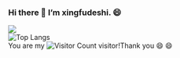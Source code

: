 ### Hi there 👋 I’m xingfudeshi. :smile:	

<!--
**xingfudeshi/xingfudeshi** is a ✨ _special_ ✨ repository because its `README.md` (this file) appears on your GitHub profile.

Here are some ideas to get you started:

- 🔭 I’m currently working on ...
- 🌱 I’m currently learning ...
- 👯 I’m looking to collaborate on ...
- 🤔 I’m looking for help with ...
- 💬 Ask me about ...
- 📫 How to reach me: ...
- 😄 Pronouns: ...
- ⚡ Fun fact: ...
-->
![](https://github-readme-stats.vercel.app/api?username=xingfudeshi&show_icons=true&theme=gruvbox)  
![Top Langs](https://github-readme-stats.vercel.app/api/top-langs/?username=xingfudeshi&layout=compact&theme=tokyonight)  
You are my ![Visitor Count](https://profile-counter.glitch.me/xingfudeshi/count.svg) visitor!Thank you :smile:	:smile:	


